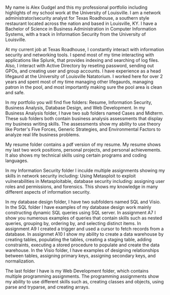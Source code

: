 My name is Alex Gudgel and this my professional portfolio including highlights of my school work at the University of Louisville. I am a network administrator/security analyst for Texas Roadhouse, a southern style restaurant located across the nation and based in Louisville, KY. I have a Bachelor of Science in Business Administration in Computer Information Systems, with a track in Information Security from the University of Louisville.

At my current job at Texas Roadhouse, I constantly interact with information security and networking tools. I spend most of my time interacting with applications like Splunk, that provides indexing and searching of log files. Also, I interact with Active Directory by reseting password, sending out GPOs, and creating user and group accounts. I have experience as a head lifegaurd at the University of Louisville Natatorium. I worked here for over 2 years and spent most of my time managing other lifegaurds, managing patron in the pool, and most importantly making sure the pool area is clean and safe.

In my portfolio you will find five folders: Resume, Information Security, Business Analysis, Database Design, and Web Development. In my Business Analysis folder, I have two sub folders named Cases and Midterm. These sub folders both contain business analysis assessments that display my business writing skills. The assessments show my ability to use theory like Porter's Five Forces, Generic Strategies, and Environmental Factors to analyze real life business problems.

My resume folder contains a pdf version of my resume. My resume shows my last two work positions, personal projects, and personal achievements. It also shows my technical skills using certain programs and coding languages.

In my Information Security folder I inculde multiple assignments showing my skills in network security including: Using Metasploit to exploit vulnerabilities in Metasploitable, database security including: assigning user roles and permissions, and forensics. This shows my knowledge in many different aspects of information security.

In my database design folder, I have two subfolders named SQL and Visio. In the SQL folder I have examples of my database design work mainly constructing dynamic SQL queries using SQL server. In assignment A7 I show you numerous examples of queries that contain skills such as nested queries, grouping by, ordering by, and selecting distinct items. In assignment A9 I created a trigger and used a cursor to fetch records from a database. In assignmet A10 I show my ability to create a data warehouse by creating tables, populating the tables, creating a staging table, adding constraints, executing a stored procedure to populate and create the data warehouse. In the Visio folder, I have examples of designing relationships between tables, assigning primary keys, assigning secondary keys, and normalization.

The last folder I have is my Web Development folder, which contains multiple programming assignments. The programming assignments show my ability to use different skills such as, creating classes and objects, using parse and tryparse, and creating arrays.

